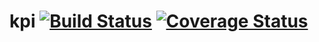 # kpi [![Build Status](https://travis-ci.org/ILkrAzy/kpi.svg?branch=master)](https://travis-ci.org/ILkrAzy/kpi) [![Coverage Status](https://coveralls.io/repos/github/ILkrAzy/kpi/badge.svg?branch=master)](https://coveralls.io/github/ILkrAzy/kpi?branch=master)